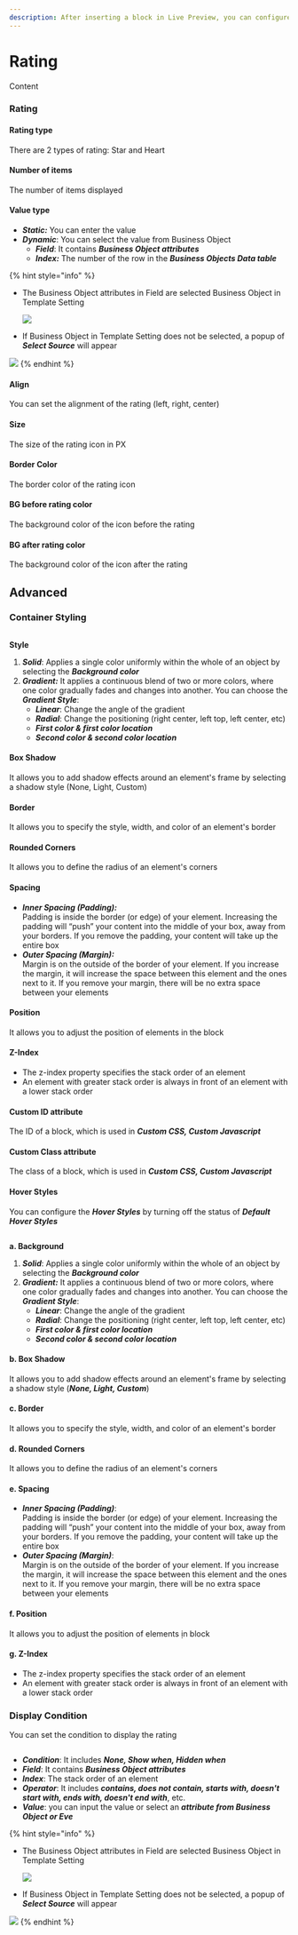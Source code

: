 ```yaml
---
description: After inserting a block in Live Preview, you can configure the settings
---
```


# Rating

Content

### Rating

#### Rating type

There are 2 types of rating: Star and Heart

#### Number of items

The number of items displayed

#### Value type

* _**Static:**_ You can enter the value
* _**Dynamic**_: You can select the value from Business Object
  * _**Field**_: It contains _**Business Object attributes**_
  * _**Index:**_ The number of the row in the _**Business Objects Data table**_

{% hint style="info" %}
-   The Business Object attributes in Field are selected Business Object in Template Setting

    ![](https://lh7-rt.googleusercontent.com/docsz/AD_4nXcMqyyMklQ2hT2VmPwICuvFCDPYt4V0fbOgSV9A_cuRa6cgGfkekH2HGr3umWUUul5oJPHIJtZK5AN1rz28JqCTbsNOqTIfECyhViQVnWx21frqiX-0Up7ya5EDVglBiWDU9XzaxgEoKeRYcISPakGBviY?key=McWN_Lv9ZK-QuQzVrY3nVw)
- If Business Object in Template Setting does not be selected, a popup of _**Select Source**_ will appear

![](https://lh7-rt.googleusercontent.com/docsz/AD_4nXfGMQKJFHygmIOuIYSdKtC5DHQURqTuuJDiM3VSFur3sx7di6a3vLDFqIxG4UxnVlQ6g_iGLDn-ZQ5wcHzOYa24VC4XvEWeleG66RLzVuzz5nLDm_ksr9cQFF8u6yeVYSQZc7q03auzmXE9omEQcu_ncWx6?key=McWN_Lv9ZK-QuQzVrY3nVw)
{% endhint %}

#### Align

You can set the alignment of the rating (left, right, center)

#### Size

The size of the rating icon in PX

#### Border Color

The border color of the rating icon

#### BG before rating color

The background color of the icon before the rating

#### BG after rating color

The background color of the icon after the rating

## Advanced

### Container Styling

<figure><img src="https://lh7-rt.googleusercontent.com/docsz/AD_4nXe6P9_5raF8lzc7O3z6AwEr6oYlKdNdpR12JpOYZma-7MiPiOhbY-_CDTtFqx8Qi8-4v89s9mISlkFwFJ_LOX5xpSDdOskaCHQ-hLnsq9wl32ls5CF5kREdERy0aiMM97-6s8YrtUR19w46_XyggZ_GteAd?key=McWN_Lv9ZK-QuQzVrY3nVw" alt=""><figcaption></figcaption></figure>

**Style**

1. _**Solid**_: Applies a single color uniformly within the whole of an object by selecting the _**Background color**_
2. _**Gradient:**_ It applies a continuous blend of two or more colors, where one color gradually fades and changes into another. You can choose the _**Gradient Style**_:&#x20;
   * _**Linear**_: Change the angle of the gradient
   * _**Radial**_: Change the positioning (right center, left top, left center, etc)
   * _**First color & first color location**_
   * _**Second color & second color location**_

#### **Box Shadow**

It allows you to add shadow effects around an element's frame by selecting a shadow style (None, Light, Custom)

#### **Border**

It allows you to specify the style, width, and color of an element's border

#### **Rounded Corners**

It allows you to define the radius of an element's corners

#### **Spacing**

* _**Inner Spacing (Padding):**_ \
  Padding is inside the border (or edge) of your element. Increasing the padding will “push” your content into the middle of your box, away from your borders. If you remove the padding, your content will take up the entire box
* _**Outer Spacing (Margin):**_ \
  Margin is on the outside of the border of your element. If you increase the margin, it will increase the space between this element and the ones next to it. If you remove your margin, there will be no extra space between your elements

#### Position

It allows you to adjust the position of elements in the block

#### Z-Index

* The z-index property specifies the stack order of an element
* An element with greater stack order is always in front of an element with a lower stack order

#### Custom ID attribute

The ID of a block, which is used in _**Custom CSS, Custom Javascript**_

#### Custom Class attribute

The class of a block, which is used in _**Custom CSS, Custom Javascript**_

#### Hover Styles

You can configure the _**Hover Styles**_ by turning off the status of _**Default Hover Styles**_

<figure><img src="https://lh7-rt.googleusercontent.com/docsz/AD_4nXcxdi4Mxiixx_YLJ9NscDJyi9rBsZpG8IXcin5hguRfcT-hGPZPFKCxYYxOunUsSKGrYAJQF0CoLZwrOcjL-lqCbbYmgFPWjeLd03oukHW-_S0ReCxBvgCGW9jpJogXEchIXonvUqtwDjy6BqcbImYvs1A3?key=McWN_Lv9ZK-QuQzVrY3nVw" alt=""><figcaption></figcaption></figure>

**a. Background**

1. _**Solid**_: Applies a single color uniformly within the whole of an object by selecting the _**Background color**_
2. _**Gradient:**_ It applies a continuous blend of two or more colors, where one color gradually fades and changes into another. You can choose the _**Gradient Style**_:&#x20;
   * _**Linear**_: Change the angle of the gradient
   * _**Radial**_: Change the positioning (right center, left top, left center, etc)
   * _**First color & first color location**_
   * _**Second color & second color location**_

#### **b. Box Shadow**

It allows you to add shadow effects around an element's frame by selecting a shadow style (_**None, Light, Custom**_)

#### **c. Border**

It allows you to specify the style, width, and color of an element's border

#### **d. Rounded Corners**

It allows you to define the radius of an element's corners

#### **e. Spacing**

* _**Inner Spacing (Padding)**_: \
  Padding is inside the border (or edge) of your element. Increasing the padding will “push” your content into the middle of your box, away from your borders. If you remove the padding, your content will take up the entire box
* _**Outer Spacing (Margin)**_: \
  Margin is on the outside of the border of your element. If you increase the margin, it will increase the space between this element and the ones next to it. If you remove your margin, there will be no extra space between your elements

#### f. Position

It allows you to adjust the position of elements ịn block

#### g. Z-Index

* The z-index property specifies the stack order of an element
* An element with greater stack order is always in front of an element with a lower stack order

### Display Condition

You can set the condition to display the rating

<figure><img src="https://lh7-rt.googleusercontent.com/docsz/AD_4nXeRgmUzZ-pB0k8fuHXnMRnQGFDkcqQPVHGytx9djnm4cSAoDA0QjdGSB59GypW5PTa6yaFSS3IAaBY-UHBgILrCrFkHi6jWmNwnBYYNzb5Hx3ZpWG9Lm3B3NrrJEa6aA6Ycz0PMRkX1LJmj9s_dhJ23P9Xl?key=McWN_Lv9ZK-QuQzVrY3nVw" alt=""><figcaption></figcaption></figure>

* _**Condition**_: It includes _**None, Show when, Hidden when**_
* _**Field**_: It contains _**Business Object attributes**_
* _**Index**_: The stack order of an element
* _**Operator**_: It includes _**contains, does not contain, starts with, doesn't start with, ends with, doesn't end with**_, etc.
* _**Value**_: you can input the value or select an _**attribute from Business Object or Eve**_

{% hint style="info" %}
-   The Business Object attributes in Field are selected Business Object in Template Setting

    ![](https://lh7-rt.googleusercontent.com/docsz/AD_4nXf8TjPpHmtLcOHOhpIFPFiY10dO62HgD6toYj-kE5jQ1vAdr_GVkcFnZ3F43yGQKTezgOhhy4cXhJA40fEieGCa93jO5X_5_2ZeG2aDCqtB2FanBu6H4SNuwir14iRg2BHUf7UEokcCZGhqHCqq2oM09sE?key=McWN_Lv9ZK-QuQzVrY3nVw)
- If Business Object in Template Setting does not be selected, a popup of _**Select Source**_ will appear

![](https://lh7-rt.googleusercontent.com/docsz/AD_4nXdBjHENXyWD-UdsRHRkl4JiVF6mpPgb8LYUzd4R4YNadzke60uRQKb3qoblq9yqooMNhS0FN3gdM8tSTx3HQOu7blCkznKXmg2gOqzUgxZKaqROLDbHwSbfk46fhFUOL4CkO1yYHjZ3m0_Qc8TJEQusuMKW?key=McWN_Lv9ZK-QuQzVrY3nVw)
{% endhint %}
